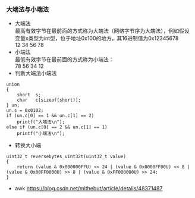 ### 大端法与小端法
* 大端法  
最高有效字节在最前面的方式称为大端法（网络字节序为大端法），例如假设变量x类型为int型，位于地址0x100的地方，其16进制值为0x12345678  
12  34	56	78  
* 小端法  
最低有效字节在最前面的方式称为小端法：  
78	56	34	12
* 判断大端法小端法
```
union 
{
    short  s;
    char   c[sizeof(short)];
} un;
un.s = 0x0102;
if (un.c[0] == 1 && un.c[1] == 2)
    printf("大端法\n");
else if (un.c[0] == 2 && un.c[1] == 1)
    printf("小端法\n");
```
* 转换大小端
```
uint32_t reversebytes_uint32t(uint32_t value)
{
    return (value & 0x000000FFU) << 24 | (value & 0x0000FF00U) << 8 | (value & 0x00FF0000U) >> 8 | (value & 0xFF000000U) >> 24; 
}
``` 
* awk
https://blog.csdn.net/mithebut/article/details/48371487